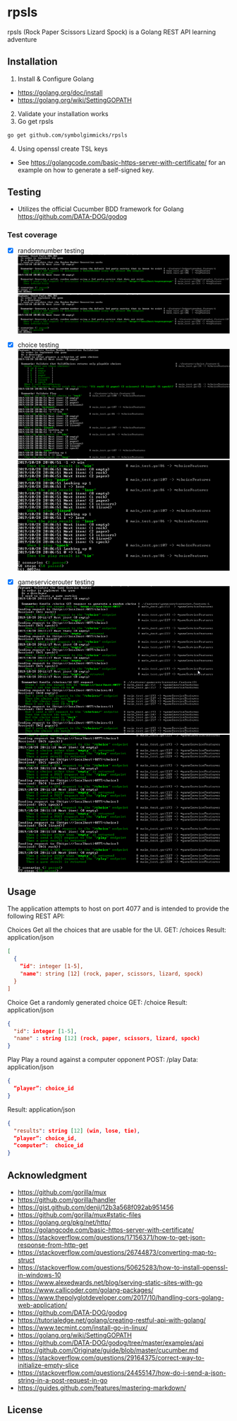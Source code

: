 # rpsls

rpsls (Rock Paper Scissors Lizard Spock) is a Golang REST API learning adventure

## Installation

1. Install & Configure Golang
- https://golang.org/doc/install
- https://golang.org/wiki/SettingGOPATH
2. Validate your installation works
3. Go get rpsls
``` bash
go get github.com/symbolgimmicks/rpsls
```
4. Using openssl create TSL keys
- See https://golangcode.com/basic-https-server-with-certificate/ for an example on how to generate a self-signed key.

## Testing
- Utilizes the official Cucumber BDD framework for Golang https://github.com/DATA-DOG/godog

### Test coverage
- [x] randomnumber testing
![RNG BAT](https://github.com/symbolgimmicks/rpsls/blob/master/images/3rdpartyrngbat.png?raw=true)
![RNG 3rd Party Service BAT](https://github.com/symbolgimmicks/rpsls/blob/master/images/3rdpartyrngbat.png?raw=true)
- [x] choice testing
![Choice BAT part 1](https://github.com/symbolgimmicks/rpsls/blob/master/images/choice1bat.png?raw=true)
![Choice BAT part 2](https://github.com/symbolgimmicks/rpsls/blob/master/images/choice2bat.png?raw=true)
- [x] gameservicerouter testing
![GameService BAT part 1](https://github.com/symbolgimmicks/rpsls/blob/master/images/gameservice1bat.png?raw=true)
![GameService BAT part 2](https://github.com/symbolgimmicks/rpsls/blob/master/images/gameservice2bat.png?raw=true)


## Usage
The application attempts to host on port 4077 and is intended to provide the following REST API:

Choices
Get all the choices that are usable for the UI.
GET: /choices
Result: application/json
``` json
[
  {
    “id": integer [1-5],
    "name": string [12] (rock, paper, scissors, lizard, spock)
  }
]
```

Choice
Get a randomly generated choice
GET: /choice
Result: application/json
``` json
{
  "id": integer [1-5],
  "name" : string [12] (rock, paper, scissors, lizard, spock)
}
```

Play
 Play a round against a computer opponent
POST: /play
Data: application/json
``` json
{
  “player”: choice_id 
}
```

Result: application/json
``` json
{
  "results": string [12] (win, lose, tie),
  “player”: choice_id,
  “computer”:  choice_id
}
```
## Acknowledgment

- https://github.com/gorilla/mux
- https://github.com/gorilla/handler
- https://gist.github.com/denji/12b3a568f092ab951456
- https://github.com/gorilla/mux#static-files
- https://golang.org/pkg/net/http/
- https://golangcode.com/basic-https-server-with-certificate/
- https://stackoverflow.com/questions/17156371/how-to-get-json-response-from-http-get
- https://stackoverflow.com/questions/26744873/converting-map-to-struct
- https://stackoverflow.com/questions/50625283/how-to-install-openssl-in-windows-10
- https://www.alexedwards.net/blog/serving-static-sites-with-go
- https://www.callicoder.com/golang-packages/
- https://www.thepolyglotdeveloper.com/2017/10/handling-cors-golang-web-application/
- https://github.com/DATA-DOG/godog
- https://tutorialedge.net/golang/creating-restful-api-with-golang/
- https://www.tecmint.com/install-go-in-linux/
- https://golang.org/wiki/SettingGOPATH
- https://github.com/DATA-DOG/godog/tree/master/examples/api
- https://github.com/Originate/guide/blob/master/cucumber.md
- https://stackoverflow.com/questions/29164375/correct-way-to-initialize-empty-slice
- https://stackoverflow.com/questions/24455147/how-do-i-send-a-json-string-in-a-post-request-in-go
- https://guides.github.com/features/mastering-markdown/
## License
